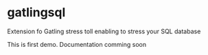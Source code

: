 # gatlingsql
Extension fo Gatling stress toll enabling to stress your SQL database

This is first demo. Documentation comming soon
